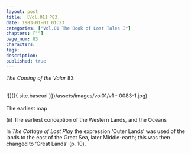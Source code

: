 ```yaml
---
layout: post
title: 【Vol.01】P83.
date: 1983-01-01 01:23
categories: ["Vol.01 The Book of Lost Tales I"]
chapters: [""]
page_num: 83
characters: 
tags: 
description: 
published: true
---
```


<p style="text-indent: 0;">
<I>The Coming of the Valar </I>83
</p>

<br>
![]({{ site.baseurl }})/assets/images/vol01/v1 - 0083-1.jpg)
<br><br>
The earliest map

(ii) The earliest conception of the Western Lands, and the Oceans

In <I>The Cottage of Lost Play </I>the expression ‘Outer Lands' was used of the lands to the east of the Great Sea, later Middle-earth; this was then changed to ‘Great Lands' (p. 10).

